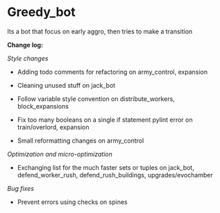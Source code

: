 # Greedy_bot

Its a bot that focus on early aggro, then tries to make a transition

**Change log:**

_Style changes_

- Adding todo comments for refactoring on army_control, expansion

- Cleaning unused stuff on jack_bot

- Follow variable style convention on distribute_workers, block_expansions

- Fix too many booleans on a single if statement pylint error on train/overlord, expansion

- Small reformatting changes on army_control

_Optimization and micro-optimization_ 

- Exchanging list for the much faster sets or tuples on jack_bot, defend_worker_rush, defend_rush_buildings,
 upgrades/evochamber
 
 _Bug fixes_
 
 - Prevent errors using checks on spines